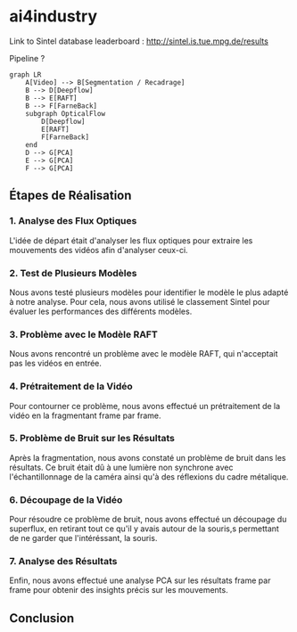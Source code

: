 # ai4industry

Link to Sintel database leaderboard : http://sintel.is.tue.mpg.de/results

Pipeline ? 
```mermaid
graph LR
    A[Video] --> B[Segmentation / Recadrage]
    B --> D[Deepflow]
    B --> E[RAFT]
    B --> F[FarneBack]
    subgraph OpticalFlow
        D[Deepflow]
        E[RAFT]
        F[FarneBack]
    end
    D --> G[PCA]
    E --> G[PCA]
    F --> G[PCA]
```

## Étapes de Réalisation

### 1. Analyse des Flux Optiques
L'idée de départ était d'analyser les flux optiques pour extraire les mouvements des vidéos afin d'analyser ceux-ci.

### 2. Test de Plusieurs Modèles
Nous avons testé plusieurs modèles pour identifier le modèle le plus adapté à notre analyse. Pour cela, nous avons utilisé le classement Sintel pour évaluer les performances des différents modèles.

### 3. Problème avec le Modèle RAFT
Nous avons rencontré un problème avec le modèle RAFT, qui n'acceptait pas les vidéos en entrée.

### 4. Prétraitement de la Vidéo
Pour contourner ce problème, nous avons effectué un prétraitement de la vidéo en la fragmentant frame par frame.

### 5. Problème de Bruit sur les Résultats
Après la fragmentation, nous avons constaté un problème de bruit dans les résultats. Ce bruit était dû à une lumière non synchrone avec l'échantillonnage de la caméra ainsi qu'à des réflexions du cadre métalique.

### 6. Découpage de la Vidéo
Pour résoudre ce problème de bruit, nous avons effectué un découpage du superflux, en retirant tout ce qu'il y avais autour de la souris,s permettant de ne garder que l'intéréssant, la souris.

### 7. Analyse des Résultats
Enfin, nous avons effectué une analyse PCA sur les résultats frame par frame pour obtenir des insights précis sur les mouvements.

## Conclusion